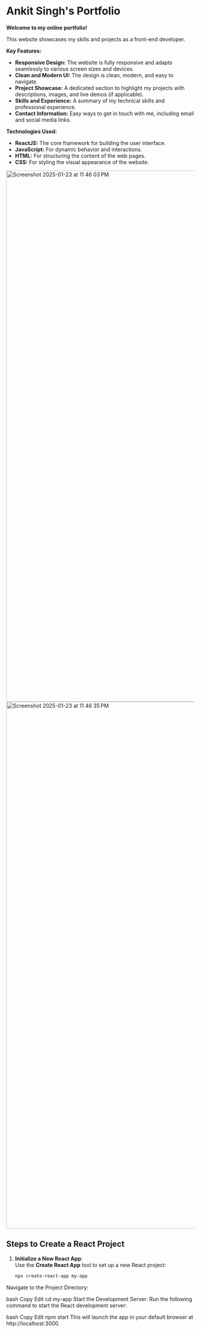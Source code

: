 # Ankit Singh's Portfolio

**Welcome to my online portfolio!**

This website showcases my skills and projects as a front-end developer. 






**Key Features:**

* **Responsive Design:** The website is fully responsive and adapts seamlessly to various screen sizes and devices.
* **Clean and Modern UI:** The design is clean, modern, and easy to navigate.
* **Project Showcase:** A dedicated section to highlight my projects with descriptions, images, and live demos (if applicable).
* **Skills and Experience:** A summary of my technical skills and professional experience.
* **Contact Information:** Easy ways to get in touch with me, including email and social media links.

**Technologies Used:**

* **ReactJS:** The core framework for building the user interface.
* **JavaScript:** For dynamic behavior and interactions.
* **HTML:** For structuring the content of the web pages.
* **CSS:** For styling the visual appearance of the website.
<img width="1418" alt="Screenshot 2025-01-23 at 11 46 03 PM" src="https://github.com/user-attachments/assets/9a28b4b8-af82-4cb6-9faa-2d5b69173c80" />


<img width="1406" alt="Screenshot 2025-01-23 at 11 46 35 PM" src="https://github.com/user-attachments/assets/c4e715a9-2150-4058-876f-52fa61c3bcce" />


## Steps to Create a React Project

1. **Initialize a New React App**:  
   Use the **Create React App** tool to set up a new React project:
   ```bash
   npx create-react-app my-app
Navigate to the Project Directory:

bash
Copy
Edit
cd my-app
Start the Development Server:
Run the following command to start the React development server:

bash
Copy
Edit
npm start
This will launch the app in your default browser at http://localhost:3000.



